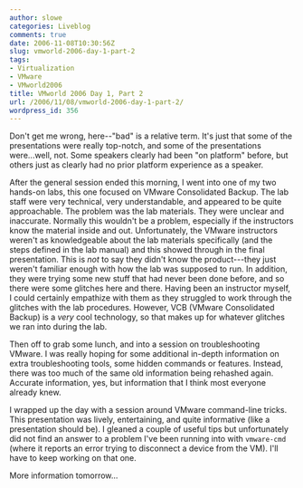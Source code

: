 ```yaml
---
author: slowe
categories: Liveblog
comments: true
date: 2006-11-08T10:30:56Z
slug: vmworld-2006-day-1-part-2
tags:
- Virtualization
- VMware
- VMworld2006
title: VMworld 2006 Day 1, Part 2
url: /2006/11/08/vmworld-2006-day-1-part-2/
wordpress_id: 356
---
```


Don't get me wrong, here--"bad" is a relative term. It's just that some of the presentations were really top-notch, and some of the presentations were...well, not. Some speakers clearly had been "on platform" before, but others just as clearly had no prior platform experience as a speaker.

After the general session ended this morning, I went into one of my two hands-on labs, this one focused on VMware Consolidated Backup. The lab staff were very technical, very understandable, and appeared to be quite approachable. The problem was the lab materials. They were unclear and inaccurate. Normally this wouldn't be a problem, especially if the instructors know the material inside and out. Unfortunately, the VMware instructors weren't as knowledgeable about the lab materials specifically (and the steps defined in the lab manual) and this showed through in the final presentation. This is _not_ to say they didn't know the product---they just weren't familiar enough with how the lab was supposed to run. In addition, they were trying some new stuff that had never been done before, and so there were some glitches here and there. Having been an instructor myself, I could certainly empathize with them as they struggled to work through the glitches with the lab procedures. However, VCB (VMware Consolidated Backup) is a _very_ cool technology, so that makes up for whatever glitches we ran into during the lab.

Then off to grab some lunch, and into a session on troubleshooting VMware. I was really hoping for some additional in-depth information on extra troubleshooting tools, some hidden commands or features. Instead, there was too much of the same old information being rehashed again. Accurate information, yes, but information that I think most everyone already knew.

I wrapped up the day with a session around VMware command-line tricks. This presentation was lively, entertaining, and quite informative (like a presentation should be). I gleaned a couple of useful tips but unfortunately did not find an answer to a problem I've been running into with `vmware-cmd` (where it reports an error trying to disconnect a device from the VM). I'll have to keep working on that one.

More information tomorrow...
